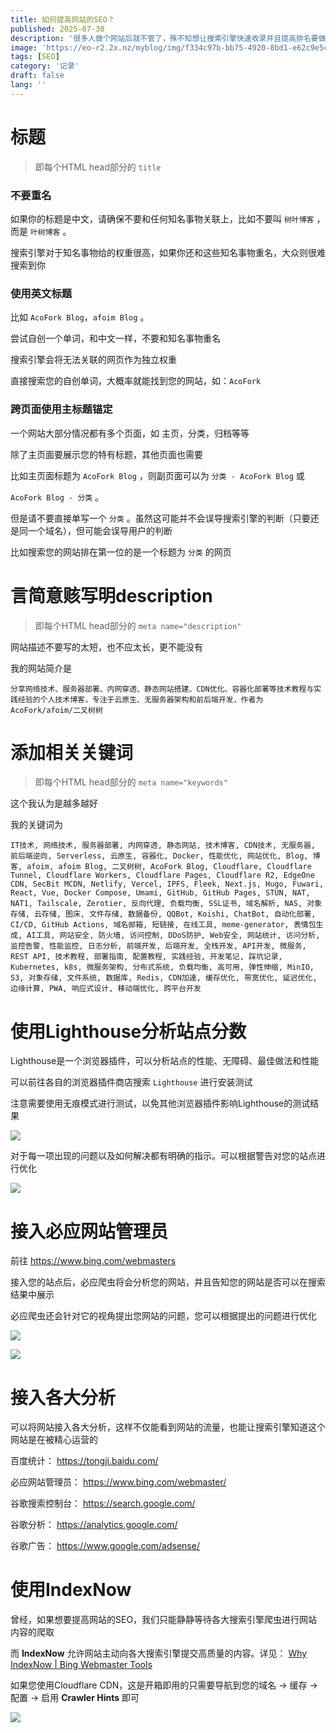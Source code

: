 ```yaml
---
title: 如何提高网站的SEO？
published: 2025-07-30
description: '很多人做个网站后就不管了，殊不知想让搜索引擎快速收录并且提高排名要做的事情还不少呢！'
image: 'https://eo-r2.2x.nz/myblog/img/f334c97b-bb75-4920-8bd1-e62c9e5c675c.webp'
tags: [SEO]
category: '记录'
draft: false 
lang: ''
---
```


# 标题

> 即每个HTML head部分的 `title`

### 不要重名

如果你的标题是中文，请确保不要和任何知名事物关联上，比如不要叫 `树叶博客` ，而是 `叶树博客` 。

搜索引擎对于知名事物给的权重很高，如果你还和这些知名事物重名，大众则很难搜索到你

### 使用英文标题

比如 `AcoFork Blog`，`afoim Blog` 。

尝试自创一个单词，和中文一样，不要和知名事物重名

搜索引擎会将无法关联的网页作为独立权重

直接搜索您的自创单词，大概率就能找到您的网站，如：`AcoFork`

### 跨页面使用主标题锚定

一个网站大部分情况都有多个页面，如 主页，分类，归档等等

除了主页面要展示您的特有标题，其他页面也需要

比如主页面标题为 `AcoFork Blog` ，则副页面可以为 `分类 - AcoFork Blog` 或

`AcoFork Blog - 分类` 。

但是请不要直接单写一个 `分类` 。虽然这可能并不会误导搜索引擎的判断（只要还是同一个域名），但可能会误导用户的判断

比如搜索您的网站排在第一位的是一个标题为 `分类` 的网页

# 言简意赅写明description

> 即每个HTML head部分的 `meta name="description"`

网站描述不要写的太短，也不应太长，更不能没有

我的网站简介是

`分享网络技术、服务器部署、内网穿透、静态网站搭建、CDN优化、容器化部署等技术教程与实践经验的个人技术博客，专注于云原生、无服务器架构和前后端开发，作者为AcoFork/afoim/二叉树树`

# 添加相关关键词

> 即每个HTML head部分的 `meta name="keywords"`

这个我认为是越多越好

我的关键词为

`IT技术, 网络技术, 服务器部署, 内网穿透, 静态网站, 技术博客, CDN技术, 无服务器, 前后端逆向, Serverless, 云原生, 容器化, Docker, 性能优化, 网站优化, Blog, 博客, afoim, afoim Blog, 二叉树树, AcoFork Blog, Cloudflare, Cloudflare Tunnel, Cloudflare Workers, Cloudflare Pages, Cloudflare R2, EdgeOne CDN, SecBit MCDN, Netlify, Vercel, IPFS, Fleek, Next.js, Hugo, Fuwari, React, Vue, Docker Compose, Umami, GitHub, GitHub Pages, STUN, NAT, NAT1, Tailscale, Zerotier, 反向代理, 负载均衡, SSL证书, 域名解析, NAS, 对象存储, 云存储, 图床, 文件存储, 数据备份, QQBot, Koishi, ChatBot, 自动化部署, CI/CD, GitHub Actions, 域名邮箱, 短链接, 在线工具, meme-generator, 表情包生成, AI工具, 网站安全, 防火墙, 访问控制, DDoS防护, Web安全, 网站统计, 访问分析, 监控告警, 性能监控, 日志分析, 前端开发, 后端开发, 全栈开发, API开发, 微服务, REST API, 技术教程, 部署指南, 配置教程, 实践经验, 开发笔记, 踩坑记录, Kubernetes, k8s, 微服务架构, 分布式系统, 负载均衡, 高可用, 弹性伸缩, MinIO, S3, 对象存储, 文件系统, 数据库, Redis, CDN加速, 缓存优化, 带宽优化, 延迟优化, 边缘计算, PWA, 响应式设计, 移动端优化, 跨平台开发`

# 使用Lighthouse分析站点分数

Lighthouse是一个浏览器插件，可以分析站点的性能、无障碍、最佳做法和性能

可以前往各自的浏览器插件商店搜索 `Lighthouse` 进行安装测试

注意需要使用无痕模式进行测试，以免其他浏览器插件影响Lighthouse的测试结果

![](https://eo-r2.2x.nz/myblog/img/579087ce-3a48-4390-8ba3-e42dea60135e.webp)

对于每一项出现的问题以及如何解决都有明确的指示。可以根据警告对您的站点进行优化

![](https://eo-r2.2x.nz/myblog/img/5174f53e-5c7f-49a9-86fc-ea6797975d59.webp)

# 接入必应网站管理员

前往 https://www.bing.com/webmasters

接入您的站点后，必应爬虫将会分析您的网站，并且告知您的网站是否可以在搜索结果中展示

必应爬虫还会针对它的视角提出您网站的问题，您可以根据提出的问题进行优化

![](https://eo-r2.2x.nz/myblog/img/eabc21ac-c306-4165-afe0-1b9da3d2a179.webp)

![](https://eo-r2.2x.nz/myblog/img/081682fd-2d05-4d3f-a191-1c0f5c9b624c.webp)

# 接入各大分析

可以将网站接入各大分析，这样不仅能看到网站的流量，也能让搜索引擎知道这个网站是在被精心运营的

百度统计： https://tongji.baidu.com/

必应网站管理员： https://www.bing.com/webmaster/

谷歌搜索控制台： https://search.google.com/

谷歌分析： https://analytics.google.com/

谷歌广告： https://www.google.com/adsense/

# 使用IndexNow

曾经，如果想要提高网站的SEO，我们只能静静等待各大搜索引擎爬虫进行网站内容的爬取

而 **IndexNow** 允许网站主动向各大搜索引擎提交高质量的内容。详见： [Why IndexNow | Bing Webmaster Tools](https://www.bing.com/indexnow)

如果您使用Cloudflare CDN，这是开箱即用的只需要导航到您的域名 -> 缓存 -> 配置 -> 启用 **Crawler Hints** 即可

![](https://eo-r2.2x.nz/myblog/img/303b37e5-4104-4e2a-8a3b-bdb6094159e7.webp)
